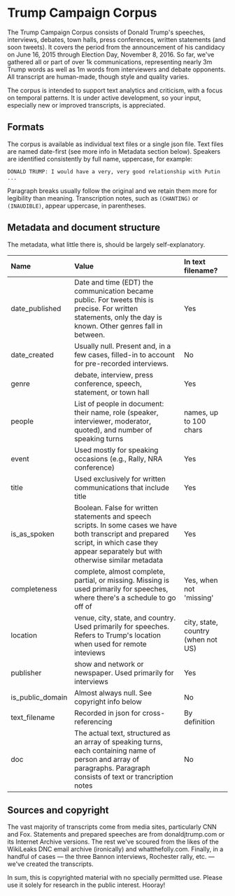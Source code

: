 # Trump Campaign Corpus

The Trump Campaign Corpus consists of Donald Trump's speeches, interviews, debates, town halls, press conferences, written statements (and soon tweets). It covers the period from the announcement of his candidacy on June 16, 2015 through Election Day, November 8, 2016. So far, we've gathered all or part of over 1k communications, representing nearly 3m Trump words as well as 1m words from interviewers and debate opponents. All transcript are human-made, though style and quality varies.

The corpus is intended to support text analytics and criticism, with a focus on temporal patterns. It is under active development, so your input, especially new or improved transcripts, is appreciated.

## Formats

The corpus is available as individual text files or a single json file. Text files are named date-first (see more info in Metadata section below). Speakers are identified consistently by full name, uppercase, for example: 

```DONALD TRUMP: I would have a very, very good relationship with Putin ...```

Paragraph breaks usually follow the original and we retain them more for legibility than meaning. Transcription notes, such as `(CHANTING)` or `(INAUDIBLE)`, appear uppercase, in parentheses. 

## Metadata and document structure

The metadata, what little there is, should be largely self-explanatory. 

| Name | Value | In text filename? | 
| :--- | :--- | :--- |
| date_published | Date and time (EDT) the communication became public. For tweets this is precise. For written statements, only the day is known. Other genres fall in between. | Yes |
| date_created | Usually null. Present and, in a few cases, filled-in to account for pre-recorded interviews. | No |
| genre | debate, interview, press conference, speech, statement, or town hall | Yes |
| people | List of people in document: their name, role (speaker, interviewer, moderator, quoted), and number of speaking turns | names, up to 100 chars |
| event | Used mostly for speaking occasions (e.g., Rally, NRA conference) | Yes |
| title | Used exclusively for written communications that include title | Yes |
| is_as_spoken | Boolean. False for written statements and speech scripts. In some cases we have both transcript and prepared script, in which case they appear separately but with otherwise similar metadata | Yes |
| completeness | complete, almost complete, partial, or missing. Missing is used primarily for speeches, where there's a schedule to go off of | Yes, when not 'missing' |
| location | venue, city, state, and country. Used primarily for speeches. Refers to Trump's location when used for remote inteviews | city, state, country (when not US) |
| publisher | show and network or newspaper. Used primarily for interviews | Yes |
| is_public_domain | Almost always null. See copyright info below | No |
| text_filename | Recorded in json for cross-referencing | By definition |
| doc | The actual text, structured as an array of speaking turns, each containing name of person and array of paragraphs. Paragraph consists of text or trancription notes | No |

## Sources and copyright

The vast majority of transcripts come from media sites, particularly CNN and Fox. Statements and prepared speeches are from donaldjtrump.com or its Internet Archive versions. The rest we've scoured from the likes of the WikiLeaks DNC email archive (ironically) and whatthefolly.com. Finally, in a handful of cases — the three Bannon interviews, Rochester rally, etc. — we've created the transcripts. 

In sum, this is copyrighted material with no specially permitted use. Please use it solely for research in the public interest. Hooray!  
